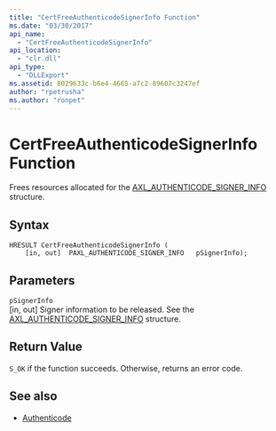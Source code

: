 ```yaml
---
title: "CertFreeAuthenticodeSignerInfo Function"
ms.date: "03/30/2017"
api_name: 
  - "CertFreeAuthenticodeSignerInfo"
api_location: 
  - "clr.dll"
api_type: 
  - "DLLExport"
ms.assetid: 8029633c-b6e4-4665-a7c2-89607c3247ef
author: "rpetrusha"
ms.author: "ronpet"
---
```

# CertFreeAuthenticodeSignerInfo Function
Frees resources allocated for the [AXL_AUTHENTICODE_SIGNER_INFO](../../../../docs/framework/unmanaged-api/authenticode/axl-authenticode-signer-info-structure.md) structure.  
  
## Syntax  
  
```  
HRESULT CertFreeAuthenticodeSignerInfo (  
    [in, out]  PAXL_AUTHENTICODE_SIGNER_INFO   pSignerInfo);  
```  
  
## Parameters  
 `pSignerInfo`  
 [in, out] Signer information to be released. See the [AXL_AUTHENTICODE_SIGNER_INFO](../../../../docs/framework/unmanaged-api/authenticode/axl-authenticode-signer-info-structure.md) structure.  
  
## Return Value  
 `S_OK` if the function succeeds. Otherwise, returns an error code.  
  
## See also
- [Authenticode](../../../../docs/framework/unmanaged-api/authenticode/index.md)
